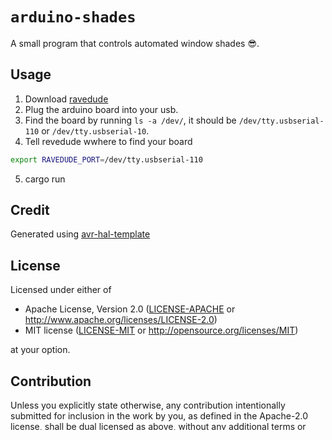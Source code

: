 `arduino-shades`
==================
A small program that controls automated window shades 😎. 


## Usage
1. Download [ravedude](https://github.com/Rahix/avr-hal/tree/next/ravedude)
2. Plug the arduino board into your usb. 
3. Find the board by running `ls -a /dev/`, it should be `/dev/tty.usbserial-110` or `/dev/tty.usbserial-10`.
4. Tell revedude wwhere to find your board

```bash
export RAVEDUDE_PORT=/dev/tty.usbserial-110
```

5. cargo run

## Credit
Generated using [avr-hal-template](https://github.com/Rahix/avr-hal-template)

## License
Licensed under either of

 - Apache License, Version 2.0
   ([LICENSE-APACHE](LICENSE-APACHE) or <http://www.apache.org/licenses/LICENSE-2.0>)
 - MIT license
   ([LICENSE-MIT](LICENSE-MIT) or <http://opensource.org/licenses/MIT>)

at your option.

## Contribution
Unless you explicitly state otherwise, any contribution intentionally submitted
for inclusion in the work by you, as defined in the Apache-2.0 license, shall
be dual licensed as above, without any additional terms or conditions.
